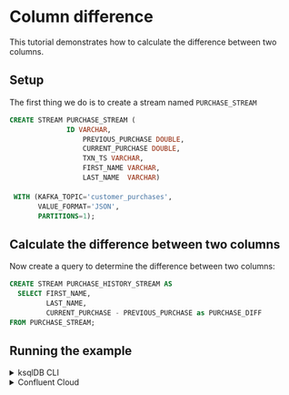 # Column difference

This tutorial demonstrates how to calculate the difference between two columns.

## Setup

The first thing we do is to create a stream named `PURCHASE_STREAM`

```sql
CREATE STREAM PURCHASE_STREAM (
        	  ID VARCHAR,
                  PREVIOUS_PURCHASE DOUBLE,
                  CURRENT_PURCHASE DOUBLE,
                  TXN_TS VARCHAR,
                  FIRST_NAME VARCHAR,
                  LAST_NAME  VARCHAR)

 WITH (KAFKA_TOPIC='customer_purchases',
       VALUE_FORMAT='JSON',
       PARTITIONS=1);
```

## Calculate the difference between two columns

Now create a query to determine the difference between two columns:

```sql
CREATE STREAM PURCHASE_HISTORY_STREAM AS
  SELECT FIRST_NAME,
         LAST_NAME,
         CURRENT_PURCHASE - PREVIOUS_PURCHASE as PURCHASE_DIFF
FROM PURCHASE_STREAM;
```

## Running the example

<details>
  <summary>ksqlDB CLI </summary>

#### Prerequisites

* Docker running via [Docker Desktop](https://docs.docker.com/desktop/) or [Docker Engine](https://docs.docker.com/engine/install/)
* [Docker Compose](https://docs.docker.com/compose/install/). Ensure that the command `docker compose version` succeeds.

#### Run the commands

First, start ksqlDB and Kafka:

  ```shell
  docker compose -f ./docker/docker-compose-ksqldb.yml up -d
  ```
Next, open the ksqlDB CLI:

  ```shell
  docker exec -it ksqldb-cli ksql http://ksqldb-server:8088
  ```

Finally, run following SQL statements to create the `PURCHASE_STREAM` stream backed by Kafka running in Docker, populate it with
test data, and run the query that calculates the column difference.

```sql
 CREATE STREAM PURCHASE_STREAM (
        	      ID VARCHAR,
                      PREVIOUS_PURCHASE DOUBLE,
                      CURRENT_PURCHASE DOUBLE,
                      TXN_TS VARCHAR,
                      FIRST_NAME VARCHAR,
                      LAST_NAME  VARCHAR)

 WITH (KAFKA_TOPIC='customer_purchases',
       VALUE_FORMAT='JSON',
       PARTITIONS=1);
```

Before we get too far, let’s set the `auto.offset.reset` configuration parameter to earliest. This means all new ksqlDB queries will
automatically compute their results from the beginning of a stream, rather than the end. This isn’t always what you’ll want to do in
production, but it makes query results much easier to see in examples like this.

`SET 'auto.offset.reset' = 'earliest';`

And let's adjust the column width, so we can easily see the results:

`SET CLI COLUMN-WIDTH 20`

```sql
INSERT INTO PURCHASE_STREAM (ID, PREVIOUS_PURCHASE, CURRENT_PURCHASE, TXN_TS, FIRST_NAME, LAST_NAME) VALUES ('1', 8000.54, 5004.89, '2020-12-04 02:35:43', 'Art', 'Vandeley');
INSERT INTO PURCHASE_STREAM (ID, PREVIOUS_PURCHASE, CURRENT_PURCHASE, TXN_TS, FIRST_NAME, LAST_NAME) VALUES ('2', 500.33, 1000.89, '2020-12-04 02:35:44', 'Nick', 'Fury');
INSERT INTO PURCHASE_STREAM (ID, PREVIOUS_PURCHASE, CURRENT_PURCHASE, TXN_TS, FIRST_NAME, LAST_NAME) VALUES ('3', 333.18, 804.89, '2020-12-04 02:35:45', 'Natasha', 'Romanov');
INSERT INTO PURCHASE_STREAM (ID, PREVIOUS_PURCHASE, CURRENT_PURCHASE, TXN_TS, FIRST_NAME, LAST_NAME) VALUES ('4', 72848.11, 60040.89, '2020-12-04 02:35:46', 'Wanda', 'Maximoff');
```

```sql
CREATE STREAM PURCHASE_HISTORY_STREAM AS
SELECT FIRST_NAME,
       LAST_NAME,
       CURRENT_PURCHASE - PREVIOUS_PURCHASE as PURCHASE_DIFF
FROM PURCHASE_STREAM;
```

```sql
 SELECT * from PURCHASE_HISTORY_STREAM;
```

The query output should look something like this:

```plaintext
+--------------------+--------------------+--------------------+
|FIRST_NAME          |LAST_NAME           |PURCHASE_DIFF       |
+--------------------+--------------------+--------------------+
|Art                 |Vandeley            |-2995.6499999999996 |
|Nick                |Fury                |500.56              |
|Natasha             |Romanov             |471.71              |
|Wanda               |Maximoff            |-12807.220000000001 |
```
When you are finished, clean up the containers used for this tutorial by running:

  ```shell
  docker compose -f ./docker/docker-compose-ksqldb.yml down -v
  ```
</details>
<details>
<summary> Confluent Cloud </summary>

#### Prerequisites

* A [Confluent Cloud](https://confluent.cloud/signup) account
* A ksqlDB cluster created in Confluent Cloud. Follow [this quick start](https://docs.confluent.io/cloud/current/get-started/index.html#section-2-add-ksql-cloud-to-the-cluster) to create one.

#### Run the commands

In the Confluent Cloud Console, navigate to your environment and then click the `ksqlDB` link from left-side menu. Then click on the
name of ksqlDB cluster you created.

Finally, run following SQL statements in the ksqlDB UI `Editor` tab to create the `PURCHASE_STREAM` stream, populate it with
test data, and run the column difference query.

```sql
CREATE STREAM PURCHASE_STREAM (
        	      ID VARCHAR,
                      PREVIOUS_PURCHASE DOUBLE,
                      CURRENT_PURCHASE DOUBLE,
                      TXN_TS VARCHAR,
                      FIRST_NAME VARCHAR,
                      LAST_NAME  VARCHAR)

 WITH (KAFKA_TOPIC='customer_purchases',
       VALUE_FORMAT='JSON',
       PARTITIONS=1);
```


```sql
INSERT INTO PURCHASE_STREAM (ID, PREVIOUS_PURCHASE, CURRENT_PURCHASE, TXN_TS, FIRST_NAME, LAST_NAME) VALUES ('1', 8000.54, 5004.89, '2020-12-04 02:35:43', 'Art', 'Vandeley');
INSERT INTO PURCHASE_STREAM (ID, PREVIOUS_PURCHASE, CURRENT_PURCHASE, TXN_TS, FIRST_NAME, LAST_NAME) VALUES ('2', 500.33, 1000.89, '2020-12-04 02:35:44', 'Nick', 'Fury');
INSERT INTO PURCHASE_STREAM (ID, PREVIOUS_PURCHASE, CURRENT_PURCHASE, TXN_TS, FIRST_NAME, LAST_NAME) VALUES ('3', 333.18, 804.89, '2020-12-04 02:35:45', 'Natasha', 'Romanov');
INSERT INTO PURCHASE_STREAM (ID, PREVIOUS_PURCHASE, CURRENT_PURCHASE, TXN_TS, FIRST_NAME, LAST_NAME) VALUES ('4', 72848.11, 60040.89, '2020-12-04 02:35:46', 'Wanda', 'Maximoff');
```

```sql
CREATE STREAM PURCHASE_HISTORY_STREAM AS
SELECT FIRST_NAME,
       LAST_NAME,
       CURRENT_PURCHASE - PREVIOUS_PURCHASE as PURCHASE_DIFF
FROM PURCHASE_STREAM;
```

```sql
 SELECT * from PURCHASE_HISTORY_STREAM;
```

The query output should look like this:

![column difference](img/column-diff.png)

</details>